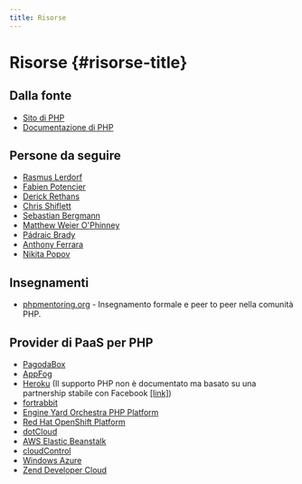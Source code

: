 ```yaml
---
title: Risorse
---
```


# Risorse {#risorse-title}

## Dalla fonte

* [Sito di PHP](http://php.net/)
* [Documentazione di PHP](http://php.net/docs.php)

## Persone da seguire

* [Rasmus Lerdorf](http://twitter.com/rasmus)
* [Fabien Potencier](http://twitter.com/fabpot)
* [Derick Rethans](http://twitter.com/derickr)
* [Chris Shiflett](http://twitter.com/shiflett)
* [Sebastian Bergmann](http://twitter.com/s_bergmann)
* [Matthew Weier O'Phinney](http://twitter.com/weierophinney)
* [Pádraic Brady](http://twitter.com/padraicb)
* [Anthony Ferrara](http://twitter.com/ircmaxell)
* [Nikita Popov](http://twitter.com/nikita_ppv)

## Insegnamenti

* [phpmentoring.org](http://phpmentoring.org/) -
  Insegnamento formale e peer to peer nella comunità PHP.

## Provider di PaaS per PHP

* [PagodaBox](https://pagodabox.com/)
* [AppFog](https://appfog.com/)
* [Heroku](https://heroku.com) (Il supporto PHP non è documentato ma basato su
  una partnership stabile con Facebook
  [[link]](http://net.tutsplus.com/tutorials/php/quick-tip-deploy-php-to-heroku-in-seconds/))
* [fortrabbit](http://fortrabbit.com/)
* [Engine Yard Orchestra PHP Platform](http://www.engineyard.com/products/orchestra/)
* [Red Hat OpenShift Platform](http://www.redhat.com/products/cloud-computing/openshift/)
* [dotCloud](http://docs.dotcloud.com/services/php/)
* [AWS Elastic Beanstalk](http://aws.amazon.com/elasticbeanstalk/)
* [cloudControl](https://www.cloudcontrol.com/)
* [Windows Azure](http://www.windowsazure.com/)
* [Zend Developer Cloud](http://www.phpcloud.com/develop)
